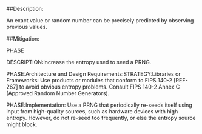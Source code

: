 ##Description:

An exact value or random number can be precisely predicted by observing previous values.



##Mitigation:


PHASE

DESCRIPTION:Increase the entropy used to seed a PRNG.

PHASE:Architecture and Design Requirements:STRATEGY:Libraries or Frameworks:
Use products or modules that conform to FIPS 140-2 [REF-267] to avoid obvious entropy problems. Consult FIPS 140-2 Annex C (Approved Random Number Generators).

PHASE:Implementation:
Use a PRNG that periodically re-seeds itself using input from high-quality sources, such as hardware devices with high entropy. However, do not re-seed too frequently, or else the entropy source might block.

